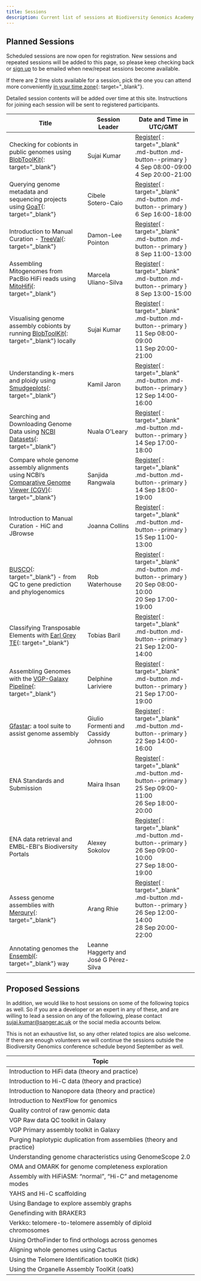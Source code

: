 ```yaml
---
title: Sessions
description: Current list of sessions at Biodiversity Genomics Academy 2023
---
```


## Planned Sessions

Scheduled sessions are now open for registration. New sessions and repeated sessions will be added to this page, so please keep checking back or [sign up](signup.md) to be emailed when new/repeat sessions become available.

If there are 2 time slots available for a session, pick the one you can attend more conveniently [in your time zone](https://www.timeanddate.com/worldclock/meetingtime.html?iso=20230915&p1=224&p2=41&p3=45&p4=4&p5=37&p6=170&p7=176&p8=33&p9=240&p10=22){: target="_blank"}.

Detailed session contents will be added over time at this site. Instructions for joining each session will be sent to registered participants.

| Title | Session Leader | Date and Time in UTC/GMT | 
|-------|----------------|--------------------------|
| Checking for cobionts in public genomes using [BlobToolKit](https://blobtoolkit.genomehubs.org/view){: target="_blank"} | Sujai Kumar | [Register](https://buytickets.at/bga23/973209){ : target="_blank" .md-button .md-button--primary }<br/>4 Sep 08:00-09:00<br/>4 Sep 20:00-21:00 |
| Querying genome metadata and sequencing projects using [GoaT](https://goat.genomehubs.org){: target="_blank"} | Cibele Sotero-Caio | [Register](https://buytickets.at/bga23/973002){ : target="_blank" .md-button .md-button--primary }<br/>6 Sep 16:00-18:00 |
| Introduction to Manual Curation - [TreeVal](https://github.com/sanger-tol/treeval){: target="_blank"} | Damon-Lee Pointon | [Register](https://buytickets.at/bga23/973202){ : target="_blank" .md-button .md-button--primary }<br/>8 Sep 11:00-13:00 |
| Assembling Mitogenomes from PacBio HiFi reads using [MitoHifi](https://github.com/marcelauliano/MitoHiFi){: target="_blank"} | Marcela Uliano-Silva | [Register](https://buytickets.at/bga23/973171){ : target="_blank" .md-button .md-button--primary }<br/>8 Sep 13:00-15:00 | 
| Visualising genome assembly cobionts by running [BlobToolKit](https://blobtoolkit.genomehubs.org/view){: target="_blank"} locally | Sujai Kumar | [Register](https://buytickets.at/bga23/973213){ : target="_blank" .md-button .md-button--primary }<br/>11 Sep 08:00-09:00<br/>11 Sep 20:00-21:00 |
| Understanding k-mers and ploidy using [Smudgeplots](https://github.com/KamilSJaron/smudgeplot){: target="_blank"} | Kamil Jaron | [Register](https://buytickets.at/bga23/973117){ : target="_blank" .md-button .md-button--primary }<br/>12 Sep 14:00-16:00 |
| Searching and Downloading Genome Data using [NCBI Datasets](https://www.ncbi.nlm.nih.gov/datasets/){: target="_blank"} | Nuala O'Leary | [Register](https://buytickets.at/bga23/973214){ : target="_blank" .md-button .md-button--primary }<br/>14 Sep 17:00-18:00 | 
| Compare whole genome assembly alignments using NCBI’s [Comparative Genome Viewer (CGV)](https://www.ncbi.nlm.nih.gov/genome/cgv){: target="_blank"} | Sanjida Rangwala | [Register](https://buytickets.at/bga23/973216){ : target="_blank" .md-button .md-button--primary }<br/>14 Sep 18:00-19:00 |
| Introduction to Manual Curation - HiC and JBrowse | Joanna Collins | [Register](https://buytickets.at/bga23/973204){ : target="_blank" .md-button .md-button--primary }<br/>15 Sep 11:00-13:00 |
| [BUSCO](https://busco.ezlab.org/){: target="_blank"} - from QC to gene prediction and phylogenomics | Rob Waterhouse | [Register](https://buytickets.at/bga23/973174){ : target="_blank" .md-button .md-button--primary }<br/>20 Sep 08:00-10:00<br/>20 Sep 17:00-19:00 |
| Classifying Transposable Elements with [Earl Grey TE](https://github.com/TobyBaril/EarlGrey){: target="_blank"} | Tobias Baril | [Register](https://buytickets.at/bga23/973218){ : target="_blank" .md-button .md-button--primary }<br/>21 Sep 12:00-14:00 |
| Assembling Genomes with the [VGP-Galaxy Pipeline](https://training.galaxyproject.org/training-material/topics/assembly/tutorials/vgp_genome_assembly/tutorial.html){: target="_blank"} | Delphine Lariviere | [Register](https://buytickets.at/bga23/973190){ : target="_blank" .md-button .md-button--primary }<br/>21 Sep 17:00-19:00 |
| [Gfastar](https://github.com/vgl-hub/gfastar): a tool suite to assist genome assembly | Giulio Formenti and Cassidy Johnson | [Register](https://buytickets.at/bga23/973193){ : target="_blank" .md-button .md-button--primary }<br/>22 Sep 14:00-16:00 |
| ENA Standards and Submission | Maira Ihsan | [Register](https://buytickets.at/bga23/973225){ : target="_blank" .md-button .md-button--primary }<br/>25 Sep 09:00-11:00<br/>26 Sep 18:00-20:00 |
| ENA data retrieval and EMBL-EBI's Biodiversity Portals | Alexey Sokolov | [Register](https://buytickets.at/bga23/973223){ : target="_blank" .md-button .md-button--primary }<br/>26 Sep 09:00-10:00<br/>27 Sep 18:00-19:00 |
| Assess genome assemblies with [Merqury](https://github.com/marbl/merqury){: target="_blank"} | Arang Rhie | [Register](https://buytickets.at/bga23/973198){ : target="_blank" .md-button .md-button--primary }<br/>26 Sep 12:00-14:00<br/>28 Sep 20:00-22:00 | 
| Annotating genomes the [Ensembl](https://rapid.ensembl.org/info/genome/genebuild/index.html){: target="_blank"} way | Leanne Haggerty and José G Pérez-Silva | |

## Proposed Sessions

In addition, we would like to host sessions on some of the following topics as well. So if you are a developer or an expert in any of these, and are willing to lead a session on any of the following, please contact [sujai.kumar@sanger.ac.uk](mailto:sujai.kumar@sanger.ac.uk) or the social media accounts below.

This is not an exhaustive list, so any other related topics are also welcome. If there are enough volunteers we will continue the sessions outside the Biodiversity Genomics conference schedule beyond September as well.

| Topic |
|-------|
| Introduction to HiFi data (theory and practice) |
| Introduction to Hi-C data (theory and practice) |
| Introduction to Nanopore data (theory and practice) |
| Introduction to NextFlow for genomics |
| Quality control of raw genomic data |
| VGP Raw data QC toolkit in Galaxy |
| VGP Primary assembly toolkit in Galaxy |
| Purging haplotypic duplication from assemblies (theory and practice) |
| Understanding genome characteristics using GenomeScope 2.0 |
| OMA and OMARK for genome completeness exploration |
| Assembly with HiFiASM: “normal”, “Hi-C” and metagenome modes |
| YAHS and Hi-C scaffolding |
| Using Bandage to explore assembly graphs |
| Genefinding with BRAKER3 |
| Verkko: telomere-to-telomere assembly of diploid chromosomes |
| Using OrthoFinder to find orthologs across genomes |
| Aligning whole genomes using Cactus |
| Using the Telomere Identification toolKit (tidk) |
| Using the Organelle Assembly ToolKit (oatk) |
